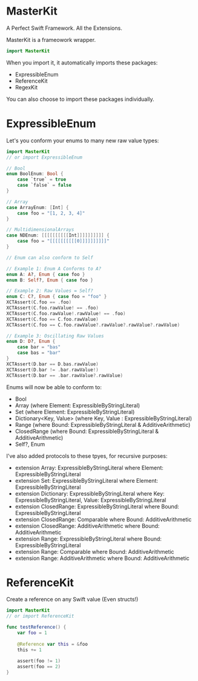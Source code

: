 # MasterKit
A Perfect Swift Framework. All the Extensions.

MasterKit is a frameowork wrapper.

```swift
import MasterKit
```

 When you import it, it automatically imports these packages:
- ExpressibleEnum
- ReferenceKit
- RegexKit

You can also choose to import these packages individually.

# ExpressibleEnum

Let's you conform your enums to many new raw value types:

```swift
import MasterKit
// or import ExpressibleEnum

// Bool
enum BoolEnum: Bool { 
    case `true` = true
    case `false` = false
}

// Array
case ArrayEnum: [Int] {
    case foo = "[1, 2, 3, 4]"
}

// MultidimensionalArrays
case NDEnum: [[[[[[[[[[Int]]]]]]]]]] {
    case foo = "[[[[[[[[[[0]]]]]]]]]]"
}

// Enum can also conform to Self

// Example 1: Enum A Conforms to A?
enum A: A?, Enum { case foo }
enum B: Self?, Enum { case foo }

// Example 2: Raw Values = Self?
enum C: C?, Enum { case foo = "foo" }
XCTAssert(C.foo == .foo)
XCTAssert(C.foo.rawValue! == .foo)
XCTAssert(C.foo.rawValue!.rawValue! == .foo)
XCTAssert(C.foo == C.foo.rawValue)
XCTAssert(C.foo == C.foo.rawValue?.rawValue?.rawValue?.rawValue)

// Example 3: Oscillating Raw Values
enum D: D?, Enum {
    case bar = "bas"
    case bas = "bar"
}
XCTAssert(D.bar == D.bas.rawValue)
XCTAssert(D.bar != .bar.rawValue!)
XCTAssert(D.bar == .bar.rawValue?.rawValue)
```

Enums will now be able to conform to:
- Bool
- Array<Element> (where Element: ExpressibleByStringLiteral)
- Set<Element> (where Element: ExpressibleByStringLiteral)
- Dictionary<Key, Value> (where Key, Value : ExpressibleByStringLiteral)
- Range<Bound> (where Bound: ExpressibleByStringLiteral & AdditiveArithmetic)
- ClosedRange<Bound> (where Bound: ExpressibleByStringLiteral & AdditiveArithmetic)
- Self?, Enum

I've also added protocols to these tpyes, for recursive purposes:
- extension Array: ExpressibleByStringLiteral where Element: ExpressibleByStringLiteral
- extension Set: ExpressibleByStringLiteral where Element: ExpressibleByStringLiteral
- extension Dictionary: ExpressibleByStringLiteral where Key: ExpressibleByStringLiteral, Value: ExpressibleByStringLiteral
- extension ClosedRange: ExpressibleByStringLiteral where Bound: ExpressibleByStringLiteral
- extension ClosedRange: Comparable where Bound: AdditiveArithmetic
- extension ClosedRange: AdditiveArithmetic where Bound: AdditiveArithmetic
- extension Range: ExpressibleByStringLiteral where Bound: ExpressibleByStringLiteral
- extension Range: Comparable where Bound: AdditiveArithmetic
- extension Range: AdditiveArithmetic where Bound: AdditiveArithmetic

# ReferenceKit

Create a reference on any Swift value (Even structs!)

```swift
import MasterKit
// or import ReferenceKit

func testReference() {
    var foo = 1
    
    @Reference var this = &foo
    this += 1
    
    assert(foo != 1)
    assert(foo == 2)
}
```
